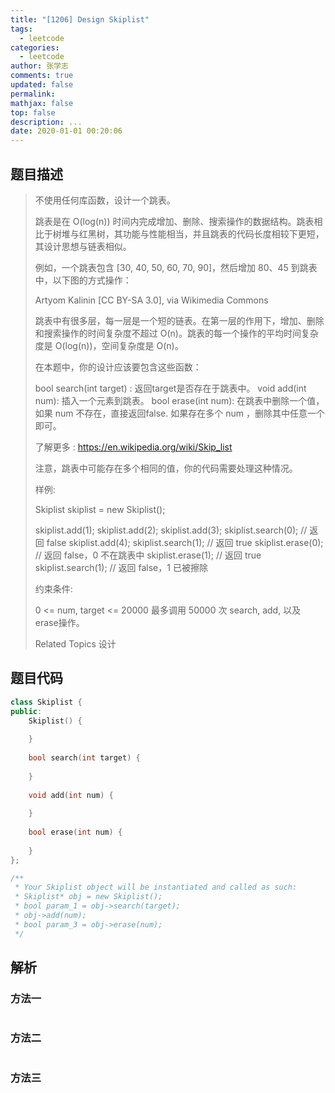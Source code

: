 ```yaml
---
title: "[1206] Design Skiplist"
tags:
  - leetcode
categories:
  - leetcode
author: 张学志
comments: true
updated: false
permalink:
mathjax: false
top: false
description: ...
date: 2020-01-01 00:20:06
---
```


## 题目描述

> 不使用任何库函数，设计一个跳表。 
> 
> 跳表是在 O(log(n)) 时间内完成增加、删除、搜索操作的数据结构。跳表相比于树堆与红黑树，其功能与性能相当，并且跳表的代码长度相较下更短，其设计思想与链表相似。 
> 
> 例如，一个跳表包含 [30, 40, 50, 60, 70, 90]，然后增加 80、45 到跳表中，以下图的方式操作： 
> 
> 
> Artyom Kalinin [CC BY-SA 3.0], via Wikimedia Commons 
> 
> 跳表中有很多层，每一层是一个短的链表。在第一层的作用下，增加、删除和搜索操作的时间复杂度不超过 O(n)。跳表的每一个操作的平均时间复杂度是 O(log(n))，空间复杂度是 O(n)。 
> 
> 在本题中，你的设计应该要包含这些函数： 
> 
> 
> bool search(int target) : 返回target是否存在于跳表中。 
> void add(int num): 插入一个元素到跳表。 
> bool erase(int num): 在跳表中删除一个值，如果 num 不存在，直接返回false. 如果存在多个 num ，删除其中任意一个即可。 
> 
> 
> 了解更多 : https://en.wikipedia.org/wiki/Skip_list 
> 
> 注意，跳表中可能存在多个相同的值，你的代码需要处理这种情况。 
> 
> 样例: 
> 
> Skiplist skiplist = new Skiplist();
> 
> skiplist.add(1);
> skiplist.add(2);
> skiplist.add(3);
> skiplist.search(0);   // 返回 false
> skiplist.add(4);
> skiplist.search(1);   // 返回 true
> skiplist.erase(0);    // 返回 false，0 不在跳表中
> skiplist.erase(1);    // 返回 true
> skiplist.search(1);   // 返回 false，1 已被擦除
> 
> 
> 约束条件: 
> 
> 
> 0 <= num, target <= 20000 
> 最多调用 50000 次 search, add, 以及 erase操作。 
> 
> Related Topics 设计

## 题目代码

```cpp
class Skiplist {
public:
    Skiplist() {
        
    }
    
    bool search(int target) {
        
    }
    
    void add(int num) {
        
    }
    
    bool erase(int num) {
        
    }
};

/**
 * Your Skiplist object will be instantiated and called as such:
 * Skiplist* obj = new Skiplist();
 * bool param_1 = obj->search(target);
 * obj->add(num);
 * bool param_3 = obj->erase(num);
 */
```

## 解析

### 方法一

```cpp

```

### 方法二

```cpp

```

### 方法三

```cpp

```

